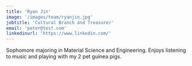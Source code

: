 ```yaml
---
title: 'Ryan Jin'
image: '/images/team/ryanjin.jpg'
jobtitle: 'Cultural Branch and Treasurer'
email: 'peter@test.com'
linkedinurl: 'https://www.linkedin.com/'
---
```


Sophomore majoring in Material Science and Engineering. Enjoys listening to music and playing with my 2 pet guinea pigs.
